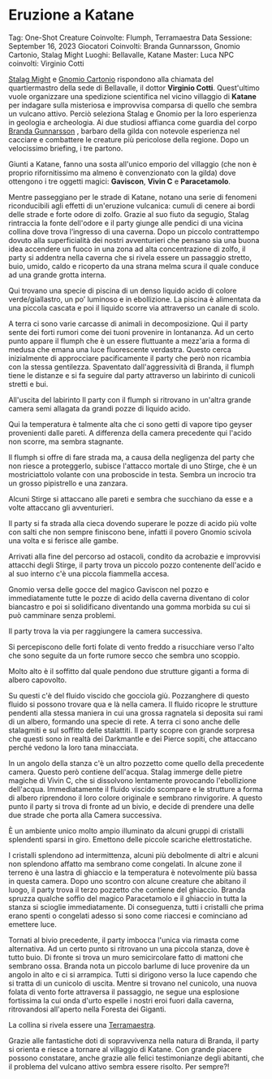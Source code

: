 # Eruzione a Katane

Tag: One-Shot
Creature Coinvolte: Flumph, Terramaestra
Data Sessione: September 16, 2023
Giocatori Coinvolti: Branda Gunnarsson, Gnomio Cartonio, Stalag Might
Luoghi: Bellavalle, Katane
Master: Luca
NPC coinvolti: Virginio Cotti

[Stalag Might](Stalag%20Might%2082c32b9a749a4543aae2e78474794fe6.md)  e [Gnomio Cartonio](Gnomio%20Cartonio%20765b9ff9da1e49eb8401026d43d749a9.md)  rispondono alla chiamata del quartiermastro della sede di Bellavalle, il dottor **Virginio Cotti**. Quest'ultimo vuole organizzare una spedizione scientifica nel vicino villaggio di **Katane** per indagare sulla misteriosa e improvvisa comparsa di quello che sembra un vulcano attivo. Perciò seleziona Stalag e Gnomio per la loro esperienza in geologia e archeologia. Ai due studiosi affianca come guardia del corpo [Branda Gunnarsson](Branda%20Gunnarsson%20f8c7d7de2863418e9d8a94419f4b2d74.md) , barbaro della gilda con notevole esperienza nel cacciare e combattere le creature più pericolose della regione. Dopo un velocissimo briefing, i tre partono.

Giunti a Katane, fanno una sosta all'unico emporio del villaggio (che non è proprio rifornitissimo ma almeno è convenzionato con la gilda) dove ottengono i tre oggetti magici: **Gaviscon**, **Vivin C** e **Paracetamolo**.

Mentre passeggiano per le strade di Katane, notano una serie di fenomeni riconducibili agli effetti di un'eruzione vulcanica: cumuli di cenere ai bordi delle strade e forte odore di zolfo. Grazie al suo fiuto da segugio, Stalag rintraccia la fonte dell'odore e il party giunge alle pendici di una vicina collina dove trova l’ingresso di una caverna. Dopo un piccolo contrattempo dovuto alla superficialità dei nostri avventurieri che pensano sia una buona idea accendere un fuoco in una zona ad alta concentrazione di zolfo, il party si addentra nella caverna che si rivela essere un passaggio stretto, buio, umido, caldo e ricoperto da una strana melma scura il quale conduce ad una grande grotta interna.

Qui trovano una specie di piscina di un denso liquido acido di colore verde/giallastro, un po’ luminoso e in ebollizione. La piscina è alimentata da una piccola cascata e poi il liquido scorre via attraverso un canale di scolo.

A terra ci sono varie carcasse di animali in decomposizione. Qui il party sente dei forti rumori come dei tuoni provenire in lontananza. Ad un certo punto appare il flumph che è un essere fluttuante a mezz'aria a forma di medusa che emana una luce fluorescente verdastra. Questo cerca inizialmente di approcciare pacificamente il party che però non ricambia con la stessa gentilezza. Spaventato dall'aggressività di Branda, il flumph tiene le distanze e si fa seguire dal party attraverso un labirinto di cunicoli stretti e bui.

All'uscita del labirinto Il party con il flumph si ritrovano in un'altra grande camera semi allagata da grandi pozze di liquido acido.

Qui la temperatura è talmente alta che ci sono getti di vapore tipo geyser provenienti dalle pareti. A differenza della camera precedente qui l'acido non scorre, ma sembra stagnante.

Il flumph si offre di fare strada ma, a causa della negligenza del party che non riesce a proteggerlo, subisce l'attacco mortale di uno Stirge, che è un mostriciattolo volante con una proboscide in testa. Sembra un incrocio tra un grosso pipistrello e una zanzara.

Alcuni Stirge si attaccano alle pareti e sembra che succhiano da esse e a volte attaccano gli avventurieri.

Il party si fa strada alla cieca dovendo superare le pozze di acido più volte con salti che non sempre finiscono bene, infatti il povero Gnomio scivola una volta e si ferisce alle gambe.

Arrivati alla fine del percorso ad ostacoli, condito da acrobazie e improvvisi attacchi degli Stirge, il party trova un piccolo pozzo contenente dell'acido e al suo interno c'è una piccola fiammella accesa.

Gnomio versa delle gocce del magico Gaviscon nel pozzo e immediatamente tutte le pozze di acido della caverna diventano di color biancastro e poi si solidificano diventando una gomma morbida su cui si può camminare senza problemi.

Il party trova la via per raggiungere la camera successiva.

Si percepiscono delle forti folate di vento freddo a risucchiare verso l'alto che sono seguite da un forte rumore secco che sembra uno scoppio.

Molto alto è il soffitto dal quale pendono due strutture giganti a forma di albero capovolto.

Su questi c'è del fluido viscido che gocciola giù. Pozzanghere di questo fluido si possono trovare qua e là nella camera. Il fluido ricopre le strutture pendenti alla stessa maniera in cui una grossa ragnatela si deposita sui rami di un albero, formando una specie di rete. A terra ci sono anche delle stalagmiti e sul soffitto delle stalattiti. Il party scopre con grande sorpresa che questi sono in realtà dei Darkmantle e dei Pierce sopiti, che attaccano perché vedono la loro tana minacciata.

In un angolo della stanza c'è un altro pozzetto come quello della precedente camera. Questo però contiene dell'acqua. Stalag immerge delle pietre magiche di Vivin C, che si dissolvono lentamente provocando l'ebollizione dell'acqua. Immediatamente il fluido viscido scompare e le strutture a forma di albero riprendono il loro colore originale e sembrano rinvigorire. A questo punto il party si trova di fronte ad un bivio, e decide di prendere una delle due strade che porta alla Camera successiva.

È un ambiente unico molto ampio illuminato da alcuni gruppi di cristalli splendenti sparsi in giro. Emettono delle piccole scariche elettrostatiche.

I cristalli splendono ad intermittenza, alcuni più debolmente di altri e alcuni non splendono affatto ma sembrano come congelati. In alcune zone il terreno è una lastra di ghiaccio e la temperatura è notevolmente più bassa in questa camera. Dopo uno scontro con alcune creature che abitano il luogo, il party trova il terzo pozzetto che contiene del ghiaccio. Branda spruzza qualche soffio del magico Paracetamolo e il ghiaccio in tutta la stanza si scioglie immediatamente. Di conseguenza, tutti i cristalli che prima erano spenti o congelati adesso si sono come riaccesi e cominciano ad emettere luce.

Tornati al bivio precedente, il party imbocca l'unica via rimasta come alternativa. Ad un certo punto si ritrovano un una piccola stanza, dove è tutto buio. Di fronte si trova un muro semicircolare fatto di mattoni che sembrano ossa. Branda nota un piccolo barlume di luce provenire da un angolo in alto e ci si arrampica. Tutti si dirigono verso la luce capendo che si tratta di un cunicolo di uscita. Mentre si trovano nel cunicolo, una nuova folata di vento forte attraversa il passaggio, ne segue una esplosione fortissima la cui onda d'urto espelle i nostri eroi fuori dalla caverna, ritrovandosi all'aperto nella Foresta dei Giganti. 

La collina si rivela essere una [Terramaestra](Terramaestra%207baa6c3cd73e483fb4ade190a1dc230e.md).

Grazie alle fantastiche doti di sopravvivenza nella natura di Branda, il party si orienta e riesce a tornare al villaggio di Katane. Con grande piacere possono constatare, anche grazie alle felici testimonianze degli abitanti, che il problema del vulcano attivo sembra essere risolto. Per sempre?!